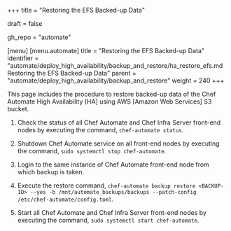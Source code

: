 +++
title = "Restoring the EFS Backed-up Data"

draft = false

gh_repo = "automate"

[menu]
  [menu.automate]
    title = "Restoring the EFS Backed-up Data"
    identifier = "automate/deploy_high_availability/backup_and_restore/ha_restore_efs.md Restoring the EFS Backed-up Data"
    parent = "automate/deploy_high_availability/backup_and_restore"
    weight = 240
+++

This page includes the procedure to restore backed-up data of the Chef Automate High Availability [HA] using AWS [Amazon Web Services] S3 bucket.

1. Check the status of all Chef Automate and Chef Infra Server front-end nodes by executing the command, `chef-automate status`.

1. Shutdown Chef Automate service on all front-end nodes by executing the command, `sudo systemctl stop chef-automate`.

1. Login to the same instance of Chef Automate front-end node from which backup is taken.

1. Execute the restore command, `chef-automate backup restore <BACKUP-ID> --yes -b /mnt/automate_backups/backups --patch-config /etc/chef-automate/config.toml`.

1. Start all Chef Automate and Chef Infra Server front-end nodes by executing the command, `sudo systemctl start chef-automate`.
